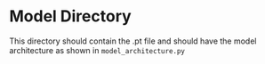 # Model Directory

This directory should contain the .pt file and should have the model architecture as shown in `model_architecture.py`